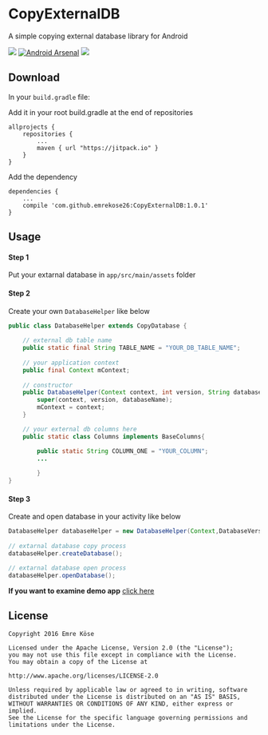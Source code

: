 # CopyExternalDB

  A simple copying external database library for Android
  
  [![](https://jitpack.io/v/emrekose26/CopyExternalDB.svg)](https://jitpack.io/#emrekose26/CopyExternalDB)
  [![Android Arsenal](https://img.shields.io/badge/Android%20Arsenal-CopyExternalDB-green.svg?style=true)](https://android-arsenal.com/details/1/4048)
  [![](https://img.shields.io/badge/platform-android-green.svg)]() 
  
## Download

In your ``build.gradle`` file:

Add it in your root build.gradle at the end of repositories
```
allprojects {
    repositories {
        ...
        maven { url "https://jitpack.io" }
    }
}	
```
Add the dependency
```
dependencies {
    ...
    compile 'com.github.emrekose26:CopyExternalDB:1.0.1'
}
```



## Usage 

#### Step 1
Put your extarnal database in ``app/src/main/assets`` folder


#### Step 2 
Create your own ``DatabaseHelper`` like below
    
```java
public class DatabaseHelper extends CopyDatabase {
    
    // external db table name
    public static final String TABLE_NAME = "YOUR_DB_TABLE_NAME";
    
    // your application context
    public final Context mContext;
    
    // constructor
    public DatabaseHelper(Context context, int version, String databaseName) {
        super(context, version, databaseName);
        mContext = context;
    }

    // your external db columns here
    public static class Columns implements BaseColumns{

        public static String COLUMN_ONE = "YOUR_COLUMN";
        ...
        
        }
}
```

#### Step 3 
Create and open database in your activity like below
  
```java
DatabaseHelper databaseHelper = new DatabaseHelper(Context,DatabaseVersion,"YOUR_DB_NAME");
    
// extarnal database copy process
databaseHelper.createDatabase();

// extarnal database open process
databaseHelper.openDatabase();

```


**If you want to examine demo app** [click here](https://github.com/emrekose26/CopyExternalDB/tree/master/app/src/main/java/com/emrekose/copyexternaldbapp)

## License

    Copyright 2016 Emre Köse

    Licensed under the Apache License, Version 2.0 (the "License");
    you may not use this file except in compliance with the License.
    You may obtain a copy of the License at

    http://www.apache.org/licenses/LICENSE-2.0

    Unless required by applicable law or agreed to in writing, software
    distributed under the License is distributed on an "AS IS" BASIS,
    WITHOUT WARRANTIES OR CONDITIONS OF ANY KIND, either express or implied.
    See the License for the specific language governing permissions and
    limitations under the License.

